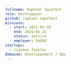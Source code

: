 ```yaml
---
fullname: Raphaël Squelbut
role: Développeur
github: raphael-squelbut
missions:
  - start: 2021-05-10
    end: 2024-01-15
    status: service
    employer: SHODO
startups:
  - signaux-faibles
domaine: Développement / Ops
---
```


